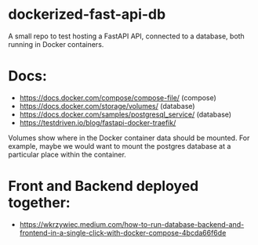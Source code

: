 # dockerized-fast-api-db
A small repo to test hosting a FastAPI API, connected to a database, both running in Docker containers.

# Docs:
- https://docs.docker.com/compose/compose-file/ (compose)
- https://docs.docker.com/storage/volumes/ (database)
- https://docs.docker.com/samples/postgresql_service/ (database)
- https://testdriven.io/blog/fastapi-docker-traefik/

Volumes show where in the Docker container data should be mounted. For example, maybe we would want to mount the postgres database at a particular place within the container.

# Front and Backend deployed together:
- https://wkrzywiec.medium.com/how-to-run-database-backend-and-frontend-in-a-single-click-with-docker-compose-4bcda66f6de
